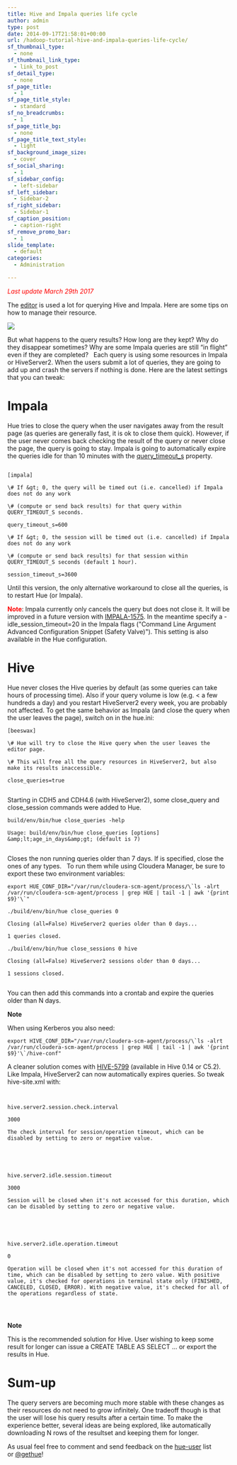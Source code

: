 ```yaml
---
title: Hive and Impala queries life cycle
author: admin
type: post
date: 2014-09-17T21:58:01+00:00
url: /hadoop-tutorial-hive-and-impala-queries-life-cycle/
sf_thumbnail_type:
  - none
sf_thumbnail_link_type:
  - link_to_post
sf_detail_type:
  - none
sf_page_title:
  - 1
sf_page_title_style:
  - standard
sf_no_breadcrumbs:
  - 1
sf_page_title_bg:
  - none
sf_page_title_text_style:
  - light
sf_background_image_size:
  - cover
sf_social_sharing:
  - 1
sf_sidebar_config:
  - left-sidebar
sf_left_sidebar:
  - Sidebar-2
sf_right_sidebar:
  - Sidebar-1
sf_caption_position:
  - caption-right
sf_remove_promo_bar:
  - 1
slide_template:
  - default
categories:
  - Administration

---
```

<span style="color: #ff0000;"><em>Last update March 29th 2017</em></span>

The [editor][1] is used a lot for querying Hive and Impala. Here are some tips on how to manage their resource.

[<img src="https://cdn.gethue.com/uploads/2014/03/sql-editor-1024x535.png" />][2]

But what happens to the query results? How long are they kept? Why do they disappear sometimes? Why are some Impala queries are still “in flight” even if they are completed?   Each query is using some resources in Impala or HiveServer2. When the users submit a lot of queries, they are going to add up and crash the servers if nothing is done. Here are the latest settings that you can tweak:

# Impala

Hue tries to close the query when the user navigates away from the result page (as queries are generally fast, it is ok to close them quick). However, if the user never comes back checking the result of the query or never close the page, the query is going to stay. Impala is going to automatically expire the queries idle for than 10 minutes with the [query_timeout_s][3] property.

<pre></pre>

<pre><code class="bash">[impala]

\# If &amp;gt; 0, the query will be timed out (i.e. cancelled) if Impala does not do any work

\# (compute or send back results) for that query within QUERY_TIMEOUT_S seconds.

query_timeout_s=600

\# If &amp;gt; 0, the session will be timed out (i.e. cancelled) if Impala does not do any work

\# (compute or send back results) for that session within QUERY_TIMEOUT_S seconds (default 1 hour).

session_timeout_s=3600 </code></pre>

Until this version, the only alternative workaround to close all the queries, is to restart Hue (or Impala).

**<span style="color: #ff0000;">Note</span>**: Impala currently only cancels the query but does not close it. It will be improved in a future version with [IMPALA-1575][4]. In the meantime specify a -idle_session_timeout=20 in the Impala flags ("Command Line Argument Advanced Configuration Snippet (Safety Valve)"). This setting is also available in the Hue configuration.

# Hive

Hue never closes the Hive queries by default (as some queries can take hours of processing time). Also if your query volume is low (e.g. < a few hundreds a day) and you restart HiveServer2 every week, you are probably not affected. To get the same behavior as Impala (and close the query when the user leaves the page), switch on in the hue.ini:

<pre><code class="bash">[beeswax]

\# Hue will try to close the Hive query when the user leaves the editor page.

\# This will free all the query resources in HiveServer2, but also make its results inaccessible.

close_queries=true

</code></pre>

Starting in CDH5 and CDH4.6 (with HiveServer2), some close_query and close_session commands were added to Hue.

<pre><code class="bash">build/env/bin/hue close_queries -help

Usage: build/env/bin/hue close_queries [options] &amp;amp;lt;age_in_days&amp;amp;gt; (default is 7)

</code></pre>

Closes the non running queries older than 7 days. If <all> is specified, close the ones of any types.   To run them while using Cloudera Manager, be sure to export these two environment variables:

<pre><code class="bash">export HUE_CONF_DIR="/var/run/cloudera-scm-agent/process/\`ls -alrt /var/run/cloudera-scm-agent/process | grep HUE | tail -1 | awk '{print $9}'\`"

./build/env/bin/hue close_queries 0

Closing (all=False) HiveServer2 queries older than 0 days...

1 queries closed.

./build/env/bin/hue close_sessions 0 hive

Closing (all=False) HiveServer2 sessions older than 0 days...

1 sessions closed.

</code></pre>

You can then add this commands into a crontab and expire the queries older than N days.

**Note**

When using Kerberos you also need:

<pre><code class="bash">export HIVE_CONF_DIR="/var/run/cloudera-scm-agent/process/\`ls -alrt /var/run/cloudera-scm-agent/process | grep HUE | tail -1 | awk '{print $9}'\`/hive-conf"</code></pre>

A cleaner solution comes with [HIVE-5799][5] (available in Hive 0.14 or C5.2). Like Impala, HiveServer2 can now automatically expires queries. So tweak hive-site.xml with:

<pre><code class="xml"><property>

<name>hive.server2.session.check.interval</name>

<value>3000</value>

<description>The check interval for session/operation timeout, which can be disabled by setting to zero or negative value.</description>

</property>

<property>

<name>hive.server2.idle.session.timeout</name>

<value>3000</value>

<description>Session will be closed when it's not accessed for this duration, which can be disabled by setting to zero or negative value.</description>

</property>

<property>

<name>hive.server2.idle.operation.timeout</name>

<value>0</value>

<description>Operation will be closed when it's not accessed for this duration of time, which can be disabled by setting to zero value. With positive value, it's checked for operations in terminal state only (FINISHED, CANCELED, CLOSED, ERROR). With negative value, it's checked for all of the operations regardless of state.</description>

</property>

</code></pre>

**Note**

This is the recommended solution for Hive. User wishing to keep some result for longer can issue a CREATE TABLE AS SELECT … or export the results in Hue.

# Sum-up

The query servers are becoming much more stable with these changes as their resources do not need to grow infinitely. One tradeoff though is that the user will lose his query results after a certain time. To make the experience better, several ideas are being explored, like automatically downloading N rows of the resultset and keeping them for longer.

As usual feel free to comment and send feedback on the [hue-user][6] list or [@gethue][7]!

 [1]: https://gethue.com/sql-editor/
 [2]: https://cdn.gethue.com/uploads/2014/03/sql-editor.png
 [3]: https://github.com/cloudera/hue/blob/master/desktop/conf.dist/hue.ini#L818
 [4]: https://issues.cloudera.org/browse/IMPALA-1575
 [5]: https://issues.apache.org/jira/browse/HIVE-5799
 [6]: http://groups.google.com/a/cloudera.org/group/hue-user
 [7]: https://twitter.com/gethue
